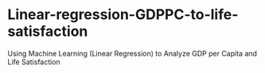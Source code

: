 # Linear-regression-GDPPC-to-life-satisfaction
 Using Machine Learning (Linear Regression) to Analyze GDP per Capita and Life Satisfaction
